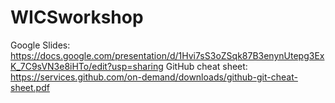 # WICSworkshop

Google Slides: https://docs.google.com/presentation/d/1Hvi7sS3oZSqk87B3enynUtepg3ExK_7C9sVN3e8iHTo/edit?usp=sharing
GitHub cheat sheet: https://services.github.com/on-demand/downloads/github-git-cheat-sheet.pdf

